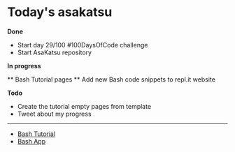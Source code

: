 # Today's asakatsu


**Done**

* Start day 29/100 #100DaysOfCode challenge
* Start AsaKatsu repository

**In progress**

** Bash Tutorial pages
** Add new Bash code snippets to repl.it website

**Todo**

* Create the tutorial empty pages from template
* Tweet about my progress

----

* [Bash Tutorial](https://sagecode.net/seng/bash.html)
* [Bash App](https://github.com/elucian/bash-repl)

